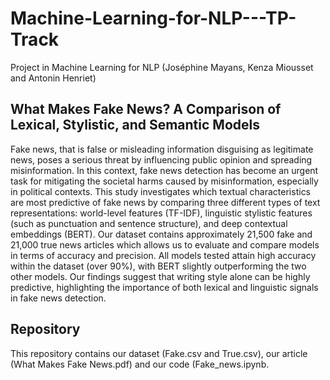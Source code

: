 # Machine-Learning-for-NLP---TP-Track
Project in Machine Learning for NLP (Joséphine Mayans, Kenza Miousset and Antonin Henriet)

## What Makes Fake News? A Comparison of Lexical, Stylistic, and Semantic Models

Fake news, that is false or misleading information disguising as legitimate news, poses a serious threat by influencing public opinion and spreading misinformation. In this context, fake news detection has become an urgent task for mitigating the societal harms caused by misinformation, especially in political contexts. This study investigates which textual characteristics are most predictive of fake news by comparing three different types of text representations: world-level features (TF-IDF), linguistic stylistic features (such as punctuation and sentence structure), and deep contextual embeddings (BERT). Our dataset contains approximately 21,500 fake and 21,000 true news articles which allows us to evaluate and compare models in terms of accuracy and precision. All models tested attain high accuracy within the dataset (over 90\%), with BERT slightly outperforming the two other models. Our findings suggest that writing style alone can be highly predictive, highlighting the importance of both lexical and linguistic signals in fake news detection.

## Repository

This repository contains our dataset (Fake.csv and True.csv), our article (What Makes Fake News.pdf) and our code (Fake_news.ipynb.
